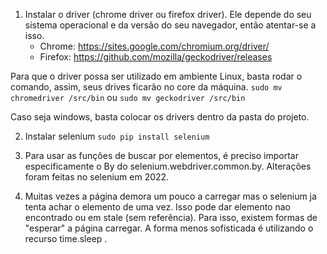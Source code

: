 1. Instalar o driver (chrome driver ou firefox driver). 
Ele depende do seu sistema operacional e da versão do seu navegador, então atentar-se a isso.
    - Chrome: https://sites.google.com/chromium.org/driver/
    - Firefox: https://github.com/mozilla/geckodriver/releases

Para que o driver possa ser utilizado em ambiente Linux, basta rodar o comando, assim, seus drives ficarão no core da máquina.
```sudo mv chromedriver /src/bin``` ou ```sudo mv geckodriver /src/bin```

Caso seja windows, basta colocar os drivers dentro da pasta do projeto.

2. Instalar selenium 
``` sudo pip install selenium ```

3. Para usar as funções de buscar por elementos, é preciso importar especificamente o By do selenium.webdriver.common.by. Alterações foram feitas no selenium em 2022.

4. Muitas vezes a página demora um pouco a carregar mas o selenium ja tenta achar o elemento de uma vez. Isso pode dar elemento nao encontrado ou em stale (sem referência). Para isso, existem formas de "esperar" a página carregar. A forma menos sofisticada é utilizando o recurso time.sleep .